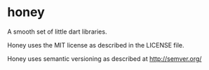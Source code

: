 honey
=====

A smooth set of little dart libraries.

Honey uses the MIT license as described in the LICENSE file.

Honey uses semantic versioning as described at http://semver.org/
